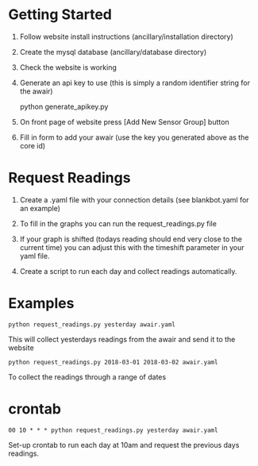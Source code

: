 Getting Started
===============

1. Follow website install instructions (ancillary/installation directory)
 
2. Create the mysql database (ancillary/database directory)

3. Check the website is working

4. Generate an api key to use (this is simply a random identifier string for the awair)

    python generate_apikey.py
 
5. On front page of website press [Add New Sensor Group] button

6. Fill in form to add your awair (use the key you generated above as the core id)

# Request Readings

1. Create a .yaml file with your connection details (see blankbot.yaml for an example)

2. To fill in the graphs you can run the request_readings.py file

3. If your graph is shifted (todays reading should end very close to the current time) you can adjust this with the timeshift parameter in your yaml file.

4. Create a script to run each day and collect readings automatically.

# Examples

    python request_readings.py yesterday awair.yaml
    
This will collect yesterdays readings from the awair and send it to the website

    python request_readings.py 2018-03-01 2018-03-02 awair.yaml
    
To collect the readings through a range of dates
    
# crontab

    00 10 * * * python request_readings.py yesterday awair.yaml

Set-up crontab to run each day at 10am and request the previous days readings.

